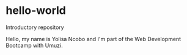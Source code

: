 # hello-world
Introductory repository 

Hello, my name is Yolisa Ncobo and I'm part of the Web Development Bootcamp with Umuzi.
